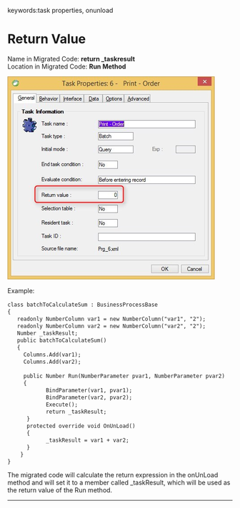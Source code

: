 ﻿keywords:task properties, onunload
# Return Value

Name in Migrated Code: **return _taskresult**  
Location in Migrated Code: **Run Method**  

![Task properties return-value](Task-properties-return-value.jpg)

Example:
```csdiff
class batchToCalculateSum : BusinessProcessBase 
{
   readonly NumberColumn var1 = new NumberColumn("var1", "2");
   readonly NumberColumn var2 = new NumberColumn("var2", "2");
   Number _taskResult;
   public batchToCalculateSum()
   {
     Columns.Add(var1);
     Columns.Add(var2);
 
     public Number Run(NumberParameter pvar1, NumberParameter pvar2)
     {
            BindParameter(var1, pvar1);
            BindParameter(var2, pvar2);
            Execute();
            return _taskResult;
      }
      protected override void OnUnLoad()
      {
            _taskResult = var1 + var2;
      }
    }
}
```
The migrated code will calculate the return expression in the onUnLoad method and will set it to a member called _taskResult, which will be used as the return value of the Run method.

---
